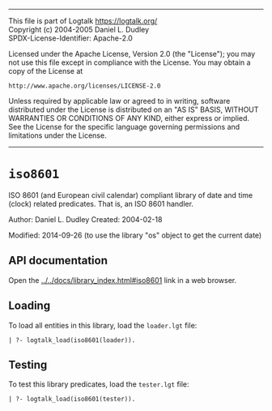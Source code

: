 ________________________________________________________________________

This file is part of Logtalk <https://logtalk.org/>  
Copyright (c) 2004-2005 Daniel L. Dudley  
SPDX-License-Identifier: Apache-2.0

Licensed under the Apache License, Version 2.0 (the "License");
you may not use this file except in compliance with the License.
You may obtain a copy of the License at

    http://www.apache.org/licenses/LICENSE-2.0

Unless required by applicable law or agreed to in writing, software
distributed under the License is distributed on an "AS IS" BASIS,
WITHOUT WARRANTIES OR CONDITIONS OF ANY KIND, either express or implied.
See the License for the specific language governing permissions and
limitations under the License.
________________________________________________________________________


`iso8601`
=========

ISO 8601 (and European civil calendar) compliant library of date and time
(clock) related predicates. That is, an ISO 8601 handler.

Author:  Daniel L. Dudley
Created: 2004-02-18

Modified: 2014-09-26 (to use the library "os" object to get the current date)


API documentation
-----------------

Open the [../../docs/library_index.html#iso8601](../../docs/library_index.html#iso8601)
link in a web browser.


Loading
-------

To load all entities in this library, load the `loader.lgt` file:

	| ?- logtalk_load(iso8601(loader)).


Testing
-------

To test this library predicates, load the `tester.lgt` file:

	| ?- logtalk_load(iso8601(tester)).
